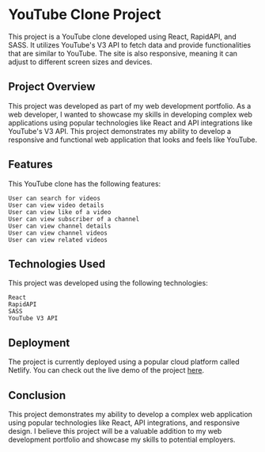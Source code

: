 # YouTube Clone Project

This project is a YouTube clone developed using React, RapidAPI, and SASS. It utilizes YouTube's V3 API to fetch data and provide functionalities that are similar to YouTube. The site is also responsive, meaning it can adjust to different screen sizes and devices.

## Project Overview

This project was developed as part of my web development portfolio. As a web developer, I wanted to showcase my skills in developing complex web applications using popular technologies like React and API integrations like YouTube's V3 API. This project demonstrates my ability to develop a responsive and functional web application that looks and feels like YouTube.

## Features

This YouTube clone has the following features:

    User can search for videos
    User can view video details
    User can view like of a video
    User can view subscriber of a channel
    User can view channel details
    User can view channel videos
    User can view related videos

## Technologies Used

This project was developed using the following technologies:

    React
    RapidAPI
    SASS
    YouTube V3 API

## Deployment

The project is currently deployed using a popular cloud platform called Netlify. You can check out the live demo of the project [here](https://vod.hossainsany.com/).

## Conclusion

This project demonstrates my ability to develop a complex web application using popular technologies like React, API integrations, and responsive design. I believe this project will be a valuable addition to my web development portfolio and showcase my skills to potential employers.
